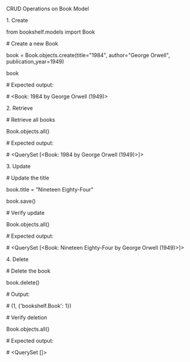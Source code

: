 CRUD Operations on Book Model

1\. Create

from bookshelf.models import Book



\# Create a new Book

book = Book.objects.create(title="1984", author="George Orwell", publication\_year=1949)

book

\# Expected output:

\# <Book: 1984 by George Orwell (1949)>



2\. Retrieve

\# Retrieve all books

Book.objects.all()

\# Expected output:

\# <QuerySet \[<Book: 1984 by George Orwell (1949)>]>



3\. Update

\# Update the title

book.title = "Nineteen Eighty-Four"

book.save()



\# Verify update

Book.objects.all()

\# Expected output:

\# <QuerySet \[<Book: Nineteen Eighty-Four by George Orwell (1949)>]>



4\. Delete

\# Delete the book

book.delete()

\# Output:

\# (1, {'bookshelf.Book': 1})



\# Verify deletion

Book.objects.all()

\# Expected output:

\# <QuerySet \[]>

